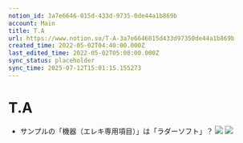 ```yaml
---
notion_id: 3a7e6646-015d-433d-9735-0de44a1b869b
account: Main
title: T.A
url: https://www.notion.so/T-A-3a7e6646015d433d97350de44a1b869b
created_time: 2022-05-02T04:40:00.000Z
last_edited_time: 2022-05-02T05:08:00.000Z
sync_status: placeholder
sync_time: 2025-07-12T15:01:15.155273
---
```

# T.A

- サンプルの「機器（エレキ専用項目）」は「ラダーソフト」？
![](https://prod-files-secure.s3.us-west-2.amazonaws.com/736adce6-a3a4-4a64-9f74-d9aa055c96d2/1532351b-c5b0-4eea-9db4-7613fc783b9a/Untitled.png?X-Amz-Algorithm=AWS4-HMAC-SHA256&X-Amz-Content-Sha256=UNSIGNED-PAYLOAD&X-Amz-Credential=ASIAZI2LB466QDFBOQ65%2F20250719%2Fus-west-2%2Fs3%2Faws4_request&X-Amz-Date=20250719T043403Z&X-Amz-Expires=3600&X-Amz-Security-Token=IQoJb3JpZ2luX2VjEIT%2F%2F%2F%2F%2F%2F%2F%2F%2F%2FwEaCXVzLXdlc3QtMiJHMEUCIEFUGRkY9xWejYErDeXNyFRHxn6c3lfeAafE%2F%2BbbIzS8AiEA6AG9Kpg1pGS5WYT4KAF68EtrvTVtCZ4Y3J2hP9lVKHsqiAQInf%2F%2F%2F%2F%2F%2F%2F%2F%2F%2FARAAGgw2Mzc0MjMxODM4MDUiDBuX35r3n1y0DQ4V5ircA9cyAV0nhdclA3tkgLZFwb5N4S6VDu9kX8DGn32iRLJ9jYj6wzAWSklpPJou4vli7fFsI7xVu1Z%2FZ7Vx5vjkhomz9RUuzMGIjX7vSSHBAfUmOpCRsW%2B46ny9ji%2BMLgYNYjEdX69tFQd9t80EhwQGrO1KiBm5%2FjywJIOkNTcA6DbizAKVY8mgCYMvrKGG6ssdZqeI3CeKA2mo3leqf72iHM4KVDqEQlEt6rlNzjnr0pf4jnY7I6NhP%2B0HFFc5PqqtQNA%2FGoCGquA5d5niULf7XW1TtnvnyXkRI1ckw0jAkon19MxS7I5aKnVMufCDkBaU47%2FeA6C4O4GFxe75UouGLYkzKbtb8rcHegDDc0gbmQZoxWqOsVw%2BdFs3%2BtgcioyIkmNvaiHDaitSwNrdLVfDe7FQzB%2BMYeCULJ1R5e4QnnfEYRQ3m7S%2B9PEW5IqAMeEyuLB%2FVTBdRTbpkxq%2BJZj9FvaE6%2BXBShW0%2BwvOZIBC7CH2C1rdJNZdO0e3w%2Fbrz1TmzjeXNeNuuFhzOW3GwgicQBffOdW9ax7Qjn45nsmgDZZ6noY%2FxfgbngiSkpphqKMop1PMQby2Fjy6RbTfL6iLj0t54fyOZT5aGX6V%2FOuA7lFBdF3XiwbkF0NxW0ltMPCq7MMGOqUBG7B6zxPqi%2Fuq4lvIACA3i%2F89KTN4Y3nm0HdXfCzY4gmxu%2BRJnm2%2BMStaIL0VvCUtW%2BnRyyIJ8KjDJuvtwxdUFKmPxZ4rd0Kvos0a20FH9VpVlkAPYC6B66gwr%2F7Zvwp%2BRqhhewycMVxfCYfu8nWlvABDBKk6bwsmW9zojA4Tyj1v0lLdBZQeH6E1yqPsYJkIDisvvQo8uKK0qc4yritdmhg%2BeCuN&X-Amz-Signature=6914cb1cf70e33aff1944580c67d2d662d3433bfc2fc9b854389d1aba5cb6fa9&X-Amz-SignedHeaders=host&x-amz-checksum-mode=ENABLED&x-id=GetObject)
![](https://prod-files-secure.s3.us-west-2.amazonaws.com/736adce6-a3a4-4a64-9f74-d9aa055c96d2/805137c4-2451-4add-8084-09f6797501ea/Untitled.png?X-Amz-Algorithm=AWS4-HMAC-SHA256&X-Amz-Content-Sha256=UNSIGNED-PAYLOAD&X-Amz-Credential=ASIAZI2LB466QDFBOQ65%2F20250719%2Fus-west-2%2Fs3%2Faws4_request&X-Amz-Date=20250719T043403Z&X-Amz-Expires=3600&X-Amz-Security-Token=IQoJb3JpZ2luX2VjEIT%2F%2F%2F%2F%2F%2F%2F%2F%2F%2FwEaCXVzLXdlc3QtMiJHMEUCIEFUGRkY9xWejYErDeXNyFRHxn6c3lfeAafE%2F%2BbbIzS8AiEA6AG9Kpg1pGS5WYT4KAF68EtrvTVtCZ4Y3J2hP9lVKHsqiAQInf%2F%2F%2F%2F%2F%2F%2F%2F%2F%2FARAAGgw2Mzc0MjMxODM4MDUiDBuX35r3n1y0DQ4V5ircA9cyAV0nhdclA3tkgLZFwb5N4S6VDu9kX8DGn32iRLJ9jYj6wzAWSklpPJou4vli7fFsI7xVu1Z%2FZ7Vx5vjkhomz9RUuzMGIjX7vSSHBAfUmOpCRsW%2B46ny9ji%2BMLgYNYjEdX69tFQd9t80EhwQGrO1KiBm5%2FjywJIOkNTcA6DbizAKVY8mgCYMvrKGG6ssdZqeI3CeKA2mo3leqf72iHM4KVDqEQlEt6rlNzjnr0pf4jnY7I6NhP%2B0HFFc5PqqtQNA%2FGoCGquA5d5niULf7XW1TtnvnyXkRI1ckw0jAkon19MxS7I5aKnVMufCDkBaU47%2FeA6C4O4GFxe75UouGLYkzKbtb8rcHegDDc0gbmQZoxWqOsVw%2BdFs3%2BtgcioyIkmNvaiHDaitSwNrdLVfDe7FQzB%2BMYeCULJ1R5e4QnnfEYRQ3m7S%2B9PEW5IqAMeEyuLB%2FVTBdRTbpkxq%2BJZj9FvaE6%2BXBShW0%2BwvOZIBC7CH2C1rdJNZdO0e3w%2Fbrz1TmzjeXNeNuuFhzOW3GwgicQBffOdW9ax7Qjn45nsmgDZZ6noY%2FxfgbngiSkpphqKMop1PMQby2Fjy6RbTfL6iLj0t54fyOZT5aGX6V%2FOuA7lFBdF3XiwbkF0NxW0ltMPCq7MMGOqUBG7B6zxPqi%2Fuq4lvIACA3i%2F89KTN4Y3nm0HdXfCzY4gmxu%2BRJnm2%2BMStaIL0VvCUtW%2BnRyyIJ8KjDJuvtwxdUFKmPxZ4rd0Kvos0a20FH9VpVlkAPYC6B66gwr%2F7Zvwp%2BRqhhewycMVxfCYfu8nWlvABDBKk6bwsmW9zojA4Tyj1v0lLdBZQeH6E1yqPsYJkIDisvvQo8uKK0qc4yritdmhg%2BeCuN&X-Amz-Signature=902096a9d99b521d26192f9cbb5d9778d95d1ad1a0ac4fdeadd863f8f7a09be3&X-Amz-SignedHeaders=host&x-amz-checksum-mode=ENABLED&x-id=GetObject)